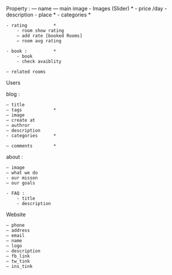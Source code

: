 Property :
    — name
    — main image
    - Images (Slider) *
    - price /day
    - description
    - place           *
    - categories      *

    
    - rating          *
        - room show rating
        — add rate [booked Rooms]
        — room avg rating

    - book :          * 
        - book
        - check avaiblity

    — related rooms

Users

blog :

    — title
    — tags            *
    — image
    — create at
    — authror
    — description
    - categories      *

    — comments        *



about :

    — image
    — what we do
    - our misson
    — our goals

    - FAQ :
        - title
        - description



Website

    — phone
    — address
    — email
    — name
    — logo
    — description
    — fb_link
    — tw_tink
    — ins_tink